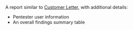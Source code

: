 A report similar to [Customer Letter](/getting-started/glossary/#customer-letter), with additional details:<ul><li>Pentester user information</li><li>An overall findings summary table</li></ul>